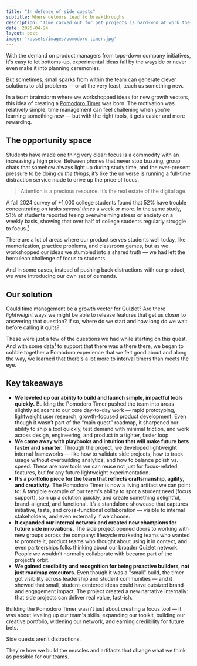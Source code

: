 ```yaml
---
title: "In defense of side quests"
subtitle: Where detours lead to breakthroughs
description: "Time carved out for pet projects is hard-won at work these days, but there's so much value in spending time outside official company projects."
date: 2025-04-24
layout: post
image: '/assets/images/pomodoro timer.jpg'
---
```


With the demand on product managers from tops-down company initiatives, it's easy to let bottoms-up, experimental ideas fall by the wayside or never even make it into planning ceremonies. 

But sometimes, small sparks from within the team can generate clever solutions to old problems — or at the very least, teach us something new. 

In a team brainstorm where we workshopped ideas for new growth vectors, this idea of creating a <a href="https://quizlet.com/features/pomodoro-timer">Pomodoro Timer</a> was born. The motivation was relatively simple: time management can feel challening when you're learning something new — but with the right tools, it gets easier and more rewarding. 

<h2>The opportunity space</h2>
Students have made one thing very clear: focus is a commodity with an increasingly high price. Between phones that never stop buzzing, group chats that somehow always light up during study time, and the ever-present pressure to be doing <em>all the things</em>, it’s like the universe is running a full-time distraction service made to drive up the price of focus. 


<blockquote>
Attention is a precious resource. It’s the real estate of the digital age.  
</blockquote>


A fall 2024 survey of +1,000 college students found that 52% have trouble concentrating on tasks <em>several times</em> a week or more. In the same study, 51% of students reported feeing overwhelming stress or anxiety on a weekly basis, showing that over half of college students regularly struggle to focus.<a href="https://kahoot.com/press/2024/10/29/study-habits-snapshot-2024/#:~:text=match%20at%20L142%20challenges%2C%20with,a%20week%20or%20every%20day:"><sup>1</sup></a>

There are a lot of areas where our product serves students well today, like memorization, practice problems, and classroom games, but as we workshopped our ideas we stumbled into a shared truth — we had left the herculean challenge of focus to students. 

And in some cases, instead of pushing back distractions with our product, we were introducing our own set of demands.

<h2>Our solution</h2>
Could time management be a growth vector for Quizlet? Are there <em>lightweight</em> ways we might be able to release features that get us closer to answering that question? If so, where do we start and how long do we wait before calling it quits? 

These were just a few of the questions we had while starting on this quest. And with some data<a href="https://www.thenewshouse.com/campus-news/orange-pulse/students-share-thoughts-on-study-habits-and-procrastination/#:~:text=With%20procrastination%20being%20a%20major,maintain%20concentration%20and%20prevent%20burnout"><sup>1</sup></a> to support that there was a there there, we began to cobble together a Pomodoro experience that we felt good about and along the way, we learned that there's a lot more to interval timers than meets the eye.

<h2>Key takeaways</h2>

<ul>
  <li><b>We leveled up our ability to build and launch simple, impactful tools quickly.</b> Building the Pomodoro Timer pushed the team into areas slightly adjacent to our core day-to-day work — rapid prototyping, lightweight user research, growth-focused product development.
Even though it wasn’t part of the “main quest” roadmap, it sharpened our ability to ship a tool quickly, test demand with minimal friction, and work across design, engineering, and product in a tighter, faster loop.</li>
  <li><b>We came away with playbooks and intuition that will make future bets faster and smarter.</b> Through the project, we developed lightweight internal frameworks — like how to validate side projects, how to track usage without overbuilding analytics, and how to balance polish vs. speed.
These are now tools we can reuse not just for focus-related features, but for any future lightweight experimentation. </li>
<li><b>It’s a portfolio piece for the team that reflects craftsmanship, agility, and creativity.</b> The Pomodoro Timer is now a living artifact we can point to:
A tangible example of our team's ability to spot a student need (focus support), spin up a solution quickly, and create something delightful, brand-aligned, and functional.
It’s a standalone showcase that captures initiative, taste, and cross-functional collaboration — visible to internal stakeholders, and even externally if we choose.</li>
<li><b>It expanded our internal network and created new champions for future side innovations.</b> The side project opened doors to working with new groups across the company: lifecycle marketing teams who wanted to promote it, product teams who thought about using it in context, and even partnerships folks thinking about our broader Quizlet network.
People we wouldn’t normally collaborate with became part of the project’s orbit.</li>
<li><b>We gained credibility and recognition for being proactive builders, not just roadmap executors.</b> Even though it was a "small" build, the timer got visibility across leadership and student communities — and it showed that small, student-centered ideas could have outsized brand and engagement impact.
The project created a new narrative internally: that side projects can deliver real value, fast-ish.</li>
</ul>

Building the Pomodoro Timer wasn't just about creating a focus tool — it was about leveling up our team's skills, expanding our toolkit, building our creative portfolio, widening our network, and earning credibility for future bets. 

Side quests aren’t distractions. 

They're how we build the muscles and artifacts that change what we think as possible for our teams.
